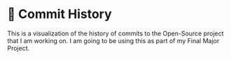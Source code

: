 # 📅 Commit History
This is a visualization of the history of commits to the Open-Source project that I am working on. 
I am going to be using this as part of my Final Major Project.
